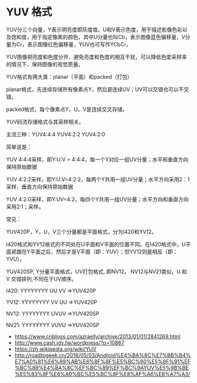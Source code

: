 # YUV 格式

YUV分三个向量，Y表示明亮度即灰度值，U和V表示色度，用于描述影像色彩以及饱和度，用于指定像素的颜色。其中U分量也叫Cb，表示图像蓝色偏移量，V分量为Cr，表示图像红色偏移量，YUV也可写作YCbCr。

YUV图像把亮度和色度分开，避免亮度和色度的相互干扰，可以降低色度采样率的情况下，保持图像的视觉质量。




YUV格式有两大类：planar（平面）和packed（打包）

planar格式，先连续存储所有像素点Y，然后是连续UV；UV可以交错也可以不交错。

packed格式，每个像素点Y，U，V是连续交叉存储。

YUV码流存储格式与其采样相关。

主流三种：YUV4:4:4  YUV4:2:2  YUV4:2:0 

简单说是：

YUV 4:4:4采样，即Y:U:V = 4:4:4，每一个Y对应一组UV分量；水平和垂直方向保持原始数据

YUV 4:2:2采样，即Y:U:V=4:2:2，每两个Y共用一组UV分量；水平方向采用2：1采样，垂直方向保持原始数据

YUV 4:2:0采样，即Y:UV=4:2，每四个Y共用一组UV分量；水平方向和垂直方向采用2:1；采样。

常见：

YUV420P，Y，U，V三个分量都是平面格式，分为I420和YV12。

I420格式和YV12格式的不同处在U平面和V平面的位置不同。在I420格式中，U平面紧跟在Y平面之后，然后才是V平面（即：YUV）；但YV12则是相反（即：YVU）。

YUV420SP, Y分量平面格式，UV打包格式, 即NV12。 NV12与NV21类似，U 和 V 交错排列,不同在于UV顺序。

I420: YYYYYYYY UU VV    =>YUV420P

YV12: YYYYYYYY VV UU    =>YUV420P

NV12: YYYYYYYY UVUV     =>YUV420SP

NV21: YYYYYYYY VUVU     =>YUV420SP








- https://www.cnblogs.com/azraelly/archive/2013/01/01/2841269.html
- http://www.cash.idv.tw/wordpress/?p=10867
- https://zh.wikipedia.org/wiki/YUV
- http://roadtogeek.cn/2016/05/03/Android%E4%BA%8C%E7%BB%B4%E7%A0%81%E6%89%AB%E6%8F%8F%E5%BC%80%E5%8F%91%EF%BC%88%E4%BA%8C%EF%BC%89%EF%BC%9AYUV%E5%9B%BE%E5%83%8F%E6%A0%BC%E5%BC%8F%E8%AF%A6%E8%A7%A3/
